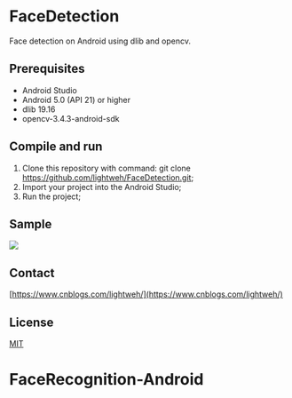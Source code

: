 # FaceDetection
Face detection on Android using dlib and opencv.

## Prerequisites
- Android Studio
- Android 5.0 (API 21) or higher
- dlib 19.16
- opencv-3.4.3-android-sdk

## Compile and run
1. Clone this repository with command: git clone https://github.com/lightweh/FaceDetection.git;
2. Import your project into the Android Studio;
3. Run the project;

## Sample
![](https://raw.githubusercontent.com/lightweh/FaceDetection/master/sample/demo.gif)

## Contact
[https://www.cnblogs.com/lightweh/](https://www.cnblogs.com/lightweh/)

## License
[MIT](https://github.com/lightweh/FaceDetection/blob/master/LICENSE)
# FaceRecognition-Android
